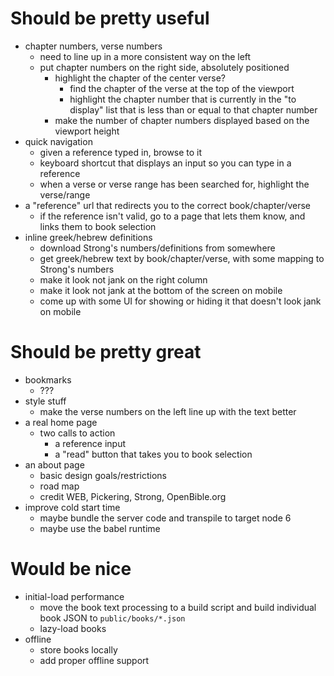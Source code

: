 # Should be pretty useful

- chapter numbers, verse numbers
	- need to line up in a more consistent way on the left
	- put chapter numbers on the right side, absolutely positioned
		- highlight the chapter of the center verse?
			- find the chapter of the verse at the top of the viewport
			- highlight the chapter number that is currently in the "to display" list that is less than or equal to that chapter number
		- make the number of chapter numbers displayed based on the viewport height
- quick navigation
	- given a reference typed in, browse to it
	- keyboard shortcut that displays an input so you can type in a reference
	- when a verse or verse range has been searched for, highlight the verse/range
- a "reference" url that redirects you to the correct book/chapter/verse
	- if the reference isn't valid, go to a page that lets them know, and links them to book selection
- inline greek/hebrew definitions
	- download Strong's numbers/definitions from somewhere
	- get greek/hebrew text by book/chapter/verse, with some mapping to Strong's numbers
	- make it look not jank on the right column
	- make it look not jank at the bottom of the screen on mobile
	- come up with some UI for showing or hiding it that doesn't look jank on mobile

# Should be pretty great

- bookmarks
	- ???
- style stuff
	- make the verse numbers on the left line up with the text better
- a real home page
	- two calls to action
		- a reference input
		- a "read" button that takes you to book selection
- an about page
	- basic design goals/restrictions
	- road map
	- credit WEB, Pickering, Strong, OpenBible.org
- improve cold start time
	- maybe bundle the server code and transpile to target node 6
	- maybe use the babel runtime

# Would be nice

- initial-load performance
	- move the book text processing to a build script and build individual book JSON to `public/books/*.json`
	- lazy-load books
- offline
	- store books locally
	- add proper offline support
